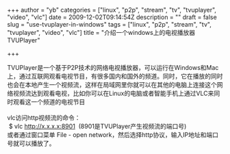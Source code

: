+++
author = "yb"
categories = ["linux", "p2p", "stream", "tv", "tvuplayer", "video", "vlc"]
date = 2009-12-02T09:14:54Z
description = ""
draft = false
slug = "use-tvuplayer-in-windows"
tags = ["linux", "p2p", "stream", "tv", "tvuplayer", "video", "vlc"]
title = "介绍一个windows上的电视播放器 TVUPlayer"

+++


TVUPlayer是一个基于P2P技术的网络电视播放器，可以运行在Windows和Mac上，通过互联网观看电视节目，有很多国内和国外的频道。同时，它在播放的同时也会在本地产生一个视频流，这样在局域网里你就可以在其他的电脑上连接这个网络视频流达到观看电视，比如你可以在Linux的电脑或者智能手机上通过VLC来同时观看这一个频道的电视节目<br /><br />vlc访问http视频流的命令：<br />&nbsp;$ vlc http://x.x.x.x:8901&nbsp; (8901是TVUPlayer产生视频流的端口号)<br />或者通过窗口菜单 File - open network，然后选择http协议，输入IP地址和端口号就可以播放了。<br />

